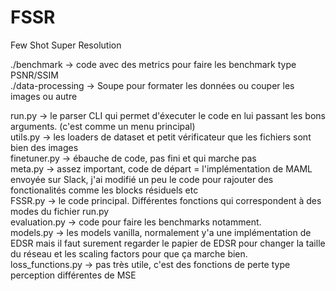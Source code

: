 # FSSR
Few Shot Super Resolution


./benchmark -> code avec des metrics pour faire les benchmark type PSNR/SSIM  
./data-processing -> Soupe pour formater les données ou couper les images ou autre

run.py -> le parser CLI qui permet d'éxecuter le code en lui passant les bons arguments. (c'est comme un menu principal)  
utils.py -> les loaders de dataset et petit vérificateur que les fichiers sont bien des images  
finetuner.py -> ébauche de code, pas fini et qui marche pas  
meta.py -> assez important, code de départ = l'implémentation de MAML envoyée sur Slack, j'ai modifié un peu le code pour rajouter des fonctionalités comme les blocks résiduels etc  
FSSR.py -> le code principal. Différentes fonctions qui correspondent à des modes du fichier run.py  
evaluation.py -> code pour faire les benchmarks notamment.  
models.py -> les models vanilla, normalement y'a une implémentation de EDSR mais il faut surement regarder le papier de EDSR pour changer la taille du réseau et les scaling factors pour que ça marche bien.  
loss_functions.py -> pas très utile, c'est des fonctions de perte type perception différentes de MSE  
